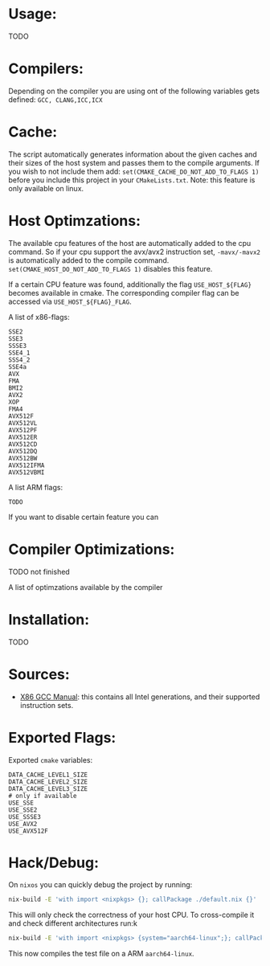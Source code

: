Usage:
======

TODO

Compilers:
=========

Depending on the compiler you are using ont of the following variables gets 
defined: `GCC, CLANG,ICC,ICX`

Cache:
======

The script automatically generates information about the given caches and their
sizes of the host system and passes them to the compile arguments. If you wish
to not include them add: `set(CMAKE_CACHE_DO_NOT_ADD_TO_FLAGS 1)` before you 
include this project in your `CMakeLists.txt`. Note: this feature is only 
available on linux.

Host Optimzations:
================

The available cpu features of the host are automatically added to the cpu 
command. So if your cpu support the avx/avx2 instruction set, `-mavx/-mavx2`
is automatically added to the compile command. `set(CMAKE_HOST_DO_NOT_ADD_TO_FLAGS 1)` 
disables this feature. 

If a certain CPU feature was found, additionally the flag `USE_HOST_${FLAG}`
becomes available in cmake. The corresponding compiler flag can be accessed via
`USE_HOST_${FLAG}_FLAG`.

A list of x86-flags:
```
SSE2
SSE3
SSSE3
SSE4_1
SSS4_2
SSE4a
AVX
FMA
BMI2
AVX2
XOP
FMA4
AVX512F
AVX512VL
AVX512PF
AVX512ER
AVX512CD
AVX512DQ
AVX512BW
AVX512IFMA
AVX512VBMI
```

A list ARM flags:
```
TODO
```


If you want to disable certain feature you can


Compiler Optimizations:
=======================

TODO not finished

A list of optimzations available by the compiler



Installation:
=============
TODO

Sources:
========
- [X86 GCC Manual](https://gcc.gnu.org/onlinedocs/gcc/x86-Options.html): this contains
    all Intel generations, and their supported instruction sets.

Exported Flags:
==============

Exported `cmake` variables:
```
DATA_CACHE_LEVEL1_SIZE
DATA_CACHE_LEVEL2_SIZE
DATA_CACHE_LEVEL3_SIZE
# only if available
USE_SSE
USE_SSE2
USE_SSSE3
USE_AVX2
USE_AVX512F
```


Hack/Debug:
==========
On `nixos` you can quickly debug the project by running:
```bash
nix-build -E 'with import <nixpkgs> {}; callPackage ./default.nix {}'
```
This will only check the correctness of your host CPU. To cross-compile it and
check different architectures run:k
```bash
nix-build -E 'with import <nixpkgs> {system="aarch64-linux";}; callPackage ./default.nix {}'
```
This now compiles the test file on a ARM `aarch64-linux`. 

